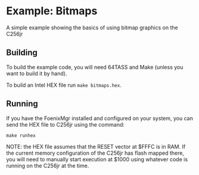 # Example: Bitmaps

A simple example showing the basics of using bitmap graphics on the C256jr

## Building

To build the example code, you will need 64TASS and Make (unless you want to build it by hand).

To build an Intel HEX file run `make bitmaps.hex`.

## Running

If you have the FoenixMgr installed and configured on your system, you can send the HEX file to C256jr using the command:

```
make runhex
```

NOTE: the HEX file assumes that the RESET vector at $FFFC is in RAM. If the current memory configuration of the C256jr has flash mapped there, you will need to manually start execution at $1000 using whatever code is running on the C256jr at the time.
